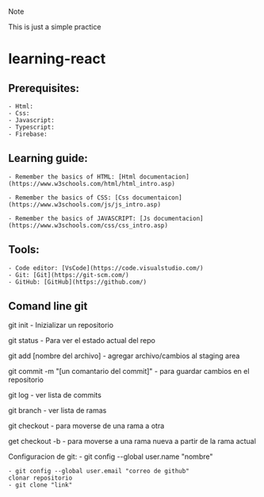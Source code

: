 > [!NOTE]
> This is just a simple practice

# learning-react

## Prerequisites:

    - Html:
    - Css:
    - Javascript:
    - Typescript:
    - Firebase:

## Learning guide:

    - Remember the basics of HTML: [Html documentacion](https://www.w3schools.com/html/html_intro.asp)

    - Remember the basics of CSS: [Css documentaicon](https://www.w3schools.com/js/js_intro.asp)

    - Remember the basics of JAVASCRIPT: [Js documentacion](https://www.w3schools.com/css/css_intro.asp)

## Tools:

    - Code editor: [VsCode](https://code.visualstudio.com/)
    - Git: [Git](https://git-scm.com/)
    - GitHub: [GitHub](https://github.com/)

## Comand line git

git init - Inizializar un repositorio

git status - Para ver el estado actual del repo

git add [nombre del archivo] - agregar archivo/cambios al staging area

git commit -m "[un comantario del commit]" - para guardar cambios en el repositorio

git log - ver lista de commits

git branch - ver lista de ramas

git checkout - para moverse de una rama a otra

get checkout -b - para moverse a una rama nueva a partir de la rama actual

Configuracion de git: - git config --global user.name "nombre"

    - git config --global user.email "correo de github"
    clonar repositorio 
    - git clone "link"

